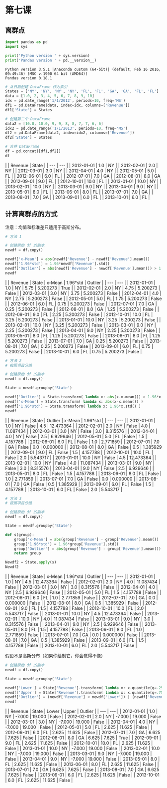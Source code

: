# 第七课

## 离群点

```py
import pandas as pd
import sys
```

```py
print('Python version ' + sys.version)
print('Pandas version ' + pd.__version__)
```

```
Python version 3.5.1 |Anaconda custom (64-bit)| (default, Feb 16 2016, 09:49:46) [MSC v.1900 64 bit (AMD64)]
Pandas version 0.18.1
```

```py
# 从日期创建 DataFrame 作为索引
States = ['NY', 'NY', 'NY', 'NY', 'FL', 'FL', 'GA', 'GA', 'FL', 'FL'] 
data = [1.0, 2, 3, 4, 5, 6, 7, 8, 9, 10]
idx = pd.date_range('1/1/2012', periods=10, freq='MS')
df1 = pd.DataFrame(data, index=idx, columns=['Revenue'])
df1['State'] = States

# 创建第二个 DataFrame
data2 = [10.0, 10.0, 9, 9, 8, 8, 7, 7, 6, 6]
idx2 = pd.date_range('1/1/2013', periods=10, freq='MS')
df2 = pd.DataFrame(data2, index=idx2, columns=['Revenue'])
df2['State'] = States
```

```py
# 合并 DataFrame
df = pd.concat([df1,df2])
df
```


| | Revenue | State |
| --- | --- |
| 2012-01-01 | 1.0 | NY |
| 2012-02-01 | 2.0 | NY |
| 2012-03-01 | 3.0 | NY |
| 2012-04-01 | 4.0 | NY |
| 2012-05-01 | 5.0 | FL |
| 2012-06-01 | 6.0 | FL |
| 2012-07-01 | 7.0 | GA |
| 2012-08-01 | 8.0 | GA |
| 2012-09-01 | 9.0 | FL |
| 2012-10-01 | 10.0 | FL |
| 2013-01-01 | 10.0 | NY |
| 2013-02-01 | 10.0 | NY |
| 2013-03-01 | 9.0 | NY |
| 2013-04-01 | 9.0 | NY |
| 2013-05-01 | 8.0 | FL |
| 2013-06-01 | 8.0 | FL |
| 2013-07-01 | 7.0 | GA |
| 2013-08-01 | 7.0 | GA |
| 2013-09-01 | 6.0 | FL |
| 2013-10-01 | 6.0 | FL |

## 计算离群点的方式

注意：均值和标准差只适用于高斯分布。

```py
# 方法 1

# 创建原始 df 的副本
newdf = df.copy()

newdf['x-Mean'] = abs(newdf['Revenue'] - newdf['Revenue'].mean())
newdf['1.96*std'] = 1.96*newdf['Revenue'].std()  
newdf['Outlier'] = abs(newdf['Revenue'] - newdf['Revenue'].mean()) > 1.96*newdf['Revenue'].std()
newdf
```


| | Revenue | State | x-Mean | 1.96*std | Outlier |
| --- | --- |
| 2012-01-01 | 1.0 | NY | 5.75 | 5.200273 | True |
| 2012-02-01 | 2.0 | NY | 4.75 | 5.200273 | False |
| 2012-03-01 | 3.0 | NY | 3.75 | 5.200273 | False |
| 2012-04-01 | 4.0 | NY | 2.75 | 5.200273 | False |
| 2012-05-01 | 5.0 | FL | 1.75 | 5.200273 | False |
| 2012-06-01 | 6.0 | FL | 0.75 | 5.200273 | False |
| 2012-07-01 | 7.0 | GA | 0.25 | 5.200273 | False |
| 2012-08-01 | 8.0 | GA | 1.25 | 5.200273 | False |
| 2012-09-01 | 9.0 | FL | 2.25 | 5.200273 | False |
| 2012-10-01 | 10.0 | FL | 3.25 | 5.200273 | False |
| 2013-01-01 | 10.0 | NY | 3.25 | 5.200273 | False |
| 2013-02-01 | 10.0 | NY | 3.25 | 5.200273 | False |
| 2013-03-01 | 9.0 | NY | 2.25 | 5.200273 | False |
| 2013-04-01 | 9.0 | NY | 2.25 | 5.200273 | False |
| 2013-05-01 | 8.0 | FL | 1.25 | 5.200273 | False |
| 2013-06-01 | 8.0 | FL | 1.25 | 5.200273 | False |
| 2013-07-01 | 7.0 | GA | 0.25 | 5.200273 | False |
| 2013-08-01 | 7.0 | GA | 0.25 | 5.200273 | False |
| 2013-09-01 | 6.0 | FL | 0.75 | 5.200273 | False |
| 2013-10-01 | 6.0 | FL | 0.75 | 5.200273 | False |

```py
# 方法 2
# 按照项目分组 

# 创建原始 df 的副本
newdf = df.copy()

State = newdf.groupby('State')

newdf['Outlier'] = State.transform( lambda x: abs(x-x.mean()) > 1.96*x.std() )
newdf['x-Mean'] = State.transform( lambda x: abs(x-x.mean()) )
newdf['1.96*std'] = State.transform( lambda x: 1.96*x.std() )
newdf
```


| | Revenue | State | Outlier | x-Mean | 1.96*std |
| --- | --- |
| 2012-01-01 | 1.0 | NY | False | 4.5 | 12.473364 |
| 2012-02-01 | 2.0 | NY | False | 4.0 | 11.087434 |
| 2012-03-01 | 3.0 | NY | False | 3.0 | 8.315576 |
| 2012-04-01 | 4.0 | NY | False | 2.5 | 6.929646 |
| 2012-05-01 | 5.0 | FL | False | 1.5 | 4.157788 |
| 2012-06-01 | 6.0 | FL | False | 1.0 | 2.771859 |
| 2012-07-01 | 7.0 | GA | False | 0.0 | 0.000000 |
| 2012-08-01 | 8.0 | GA | False | 0.5 | 1.385929 |
| 2012-09-01 | 9.0 | FL | False | 1.5 | 4.157788 |
| 2012-10-01 | 10.0 | FL | False | 2.0 | 5.543717 |
| 2013-01-01 | 10.0 | NY | False | 4.5 | 12.473364 |
| 2013-02-01 | 10.0 | NY | False | 4.0 | 11.087434 |
| 2013-03-01 | 9.0 | NY | False | 3.0 | 8.315576 |
| 2013-04-01 | 9.0 | NY | False | 2.5 | 6.929646 |
| 2013-05-01 | 8.0 | FL | False | 1.5 | 4.157788 |
| 2013-06-01 | 8.0 | FL | False | 1.0 | 2.771859 |
| 2013-07-01 | 7.0 | GA | False | 0.0 | 0.000000 |
| 2013-08-01 | 7.0 | GA | False | 0.5 | 1.385929 |
| 2013-09-01 | 6.0 | FL | False | 1.5 | 4.157788 |
| 2013-10-01 | 6.0 | FL | False | 2.0 | 5.543717 |

```py
# 方法 3
# 按照项目分组 

# 创建原始 df 的副本
newdf = df.copy()

State = newdf.groupby('State')

def s(group):
    group['x-Mean'] = abs(group['Revenue'] - group['Revenue'].mean())
    group['1.96*std'] = 1.96*group['Revenue'].std()  
    group['Outlier'] = abs(group['Revenue'] - group['Revenue'].mean()) > 1.96*group['Revenue'].std()
    return group

Newdf2 = State.apply(s)
Newdf2
```

|  | Revenue | State | x-Mean | 1.96*std | Outlier |
| --- | --- |
| 2012-01-01 | 1.0 | NY | 4.5 | 12.473364 | False |
| 2012-02-01 | 2.0 | NY | 4.0 | 11.087434 | False |
| 2012-03-01 | 3.0 | NY | 3.0 | 8.315576 | False |
| 2012-04-01 | 4.0 | NY | 2.5 | 6.929646 | False |
| 2012-05-01 | 5.0 | FL | 1.5 | 4.157788 | False |
| 2012-06-01 | 6.0 | FL | 1.0 | 2.771859 | False |
| 2012-07-01 | 7.0 | GA | 0.0 | 0.000000 | False |
| 2012-08-01 | 8.0 | GA | 0.5 | 1.385929 | False |
| 2012-09-01 | 9.0 | FL | 1.5 | 4.157788 | False |
| 2012-10-01 | 10.0 | FL | 2.0 | 5.543717 | False |
| 2013-01-01 | 10.0 | NY | 4.5 | 12.473364 | False |
| 2013-02-01 | 10.0 | NY | 4.0 | 11.087434 | False |
| 2013-03-01 | 9.0 | NY | 3.0 | 8.315576 | False |
| 2013-04-01 | 9.0 | NY | 2.5 | 6.929646 | False |
| 2013-05-01 | 8.0 | FL | 1.5 | 4.157788 | False |
| 2013-06-01 | 8.0 | FL | 1.0 | 2.771859 | False |
| 2013-07-01 | 7.0 | GA | 0.0 | 0.000000 | False |
| 2013-08-01 | 7.0 | GA | 0.5 | 1.385929 | False |
| 2013-09-01 | 6.0 | FL | 1.5 | 4.157788 | False |
| 2013-10-01 | 6.0 | FL | 2.0 | 5.543717 | False |

假设不是高斯分布（如果你绘制它，你会觉得不像）

```py
# 创建原始 df 的副本
newdf = df.copy()

State = newdf.groupby('State')

newdf['Lower'] = State['Revenue'].transform( lambda x: x.quantile(q=.25) - (1.5*(x.quantile(q=.75)-x.quantile(q=.25))) )
newdf['Upper'] = State['Revenue'].transform( lambda x: x.quantile(q=.75) + (1.5*(x.quantile(q=.75)-x.quantile(q=.25))) )
newdf['Outlier'] = (newdf['Revenue'] < newdf['Lower']) | (newdf['Revenue'] > newdf['Upper']) 
newdf
```


| | Revenue | State | Lower | Upper | Outlier |
| --- | --- |
| 2012-01-01 | 1.0 | NY | -7.000 | 19.000 | False |
| 2012-02-01 | 2.0 | NY | -7.000 | 19.000 | False |
| 2012-03-01 | 3.0 | NY | -7.000 | 19.000 | False |
| 2012-04-01 | 4.0 | NY | -7.000 | 19.000 | False |
| 2012-05-01 | 5.0 | FL | 2.625 | 11.625 | False |
| 2012-06-01 | 6.0 | FL | 2.625 | 11.625 | False |
| 2012-07-01 | 7.0 | GA | 6.625 | 7.625 | False |
| 2012-08-01 | 8.0 | GA | 6.625 | 7.625 | True |
| 2012-09-01 | 9.0 | FL | 2.625 | 11.625 | False |
| 2012-10-01 | 10.0 | FL | 2.625 | 11.625 | False |
| 2013-01-01 | 10.0 | NY | -7.000 | 19.000 | False |
| 2013-02-01 | 10.0 | NY | -7.000 | 19.000 | False |
| 2013-03-01 | 9.0 | NY | -7.000 | 19.000 | False |
| 2013-04-01 | 9.0 | NY | -7.000 | 19.000 | False |
| 2013-05-01 | 8.0 | FL | 2.625 | 11.625 | False |
| 2013-06-01 | 8.0 | FL | 2.625 | 11.625 | False |
| 2013-07-01 | 7.0 | GA | 6.625 | 7.625 | False |
| 2013-08-01 | 7.0 | GA | 6.625 | 7.625 | False |
| 2013-09-01 | 6.0 | FL | 2.625 | 11.625 | False |
| 2013-10-01 | 6.0 | FL | 2.625 | 11.625 | False |